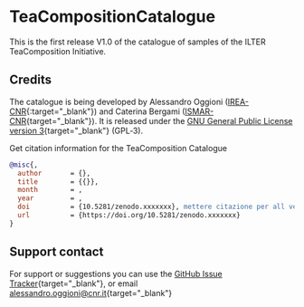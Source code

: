 # TeaCompositionCatalogue
This is the first release V1.0 of the catalogue of samples of the ILTER TeaComposition Initiative.
  
Credits
-------
The catalogue is being developed by Alessandro Oggioni ([IREA-CNR](http://www.irea.cnr.it){:target="_blank"}) and Caterina Bergami ([ISMAR-CNR](http://www.ismar.cnr.it){target="_blank"}). It is released under the [GNU General Public License version 3](https://www.gnu.org/licenses/gpl-3.0.html){target="_blank"} (GPL‑3).

Get citation information for the TeaComposition Catalogue

``` bibtex
@misc{,
  author       = {},
  title        = {{}},
  month        = ,
  year         = ,
  doi          = {10.5281/zenodo.xxxxxxx}, mettere citazione per all version in Zenodo
  url          = {https://doi.org/10.5281/zenodo.xxxxxxx}
}
```


Support contact
---------------
For support or suggestions you can use the [GitHub Issue Tracker](https://github.com/oggioniale/TeaBagCatalogue/issues){target="_blank"}, or email [alessandro.oggioni@cnr.it](mailto:alessandro.oggioni@cnr.it){target="_blank"}
